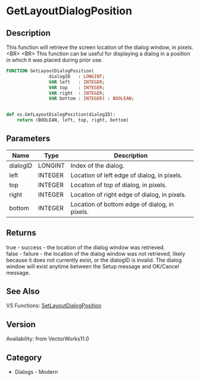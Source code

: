 # GetLayoutDialogPosition

## Description
This function will retrieve the screen location of the dialog window, in pixels.&lt;BR&gt;
&lt;BR&gt;
This function can be useful for displaying a dialog in a position in which it was placed during prior use.

```pascal
FUNCTION GetLayoutDialogPosition(
				dialogID   : LONGINT;
				VAR left   : INTEGER;
				VAR top    : INTEGER;
				VAR right  : INTEGER;
				VAR bottom : INTEGER) : BOOLEAN;
```

```python

def vs.GetLayoutDialogPosition(dialogID):
    return (BOOLEAN, left, top, right, bottom)
```

## Parameters
|Name|Type|Description|
|---|---|---|
|dialogID|LONGINT|Index of the dialog.|
|left|INTEGER|Location of left edge of dialog, in pixels.|
|top|INTEGER|Location of top of dialog, in pixels.|
|right|INTEGER|Location of right edge of dialog, in pixels.|
|bottom|INTEGER|Location of bottom edge of dialog, in pixels.|

## Returns
true - success - the location of the dialog window was retrieved.<BR>
false - failure - the location of the dialog window was not retrieved, likely because it does not currently exist, or the dialogID is invalid.  The dialog window will exist anytime between the Setup message and OK/Cancel message.

## See Also
VS Functions:
[SetLayoutDialogPosition](SetLayoutDialogPosition.md)

## Version
Availability: from VectorWorks11.0
## Category
* Dialogs - Modern

